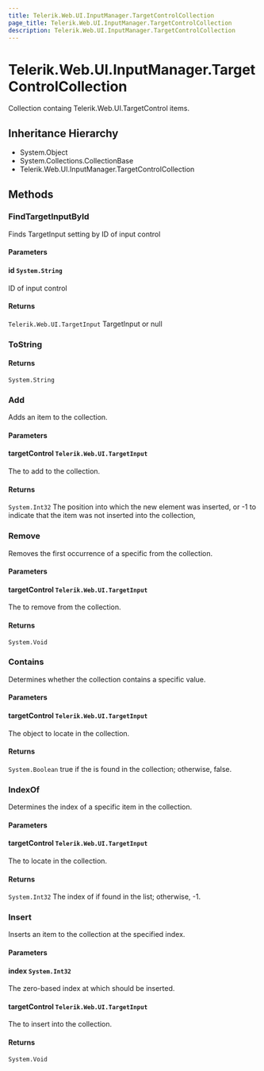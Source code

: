```yaml
---
title: Telerik.Web.UI.InputManager.TargetControlCollection
page_title: Telerik.Web.UI.InputManager.TargetControlCollection
description: Telerik.Web.UI.InputManager.TargetControlCollection
---
```


# Telerik.Web.UI.InputManager.TargetControlCollection

Collection containg Telerik.Web.UI.TargetControl items.

## Inheritance Hierarchy

* System.Object
* System.Collections.CollectionBase
* Telerik.Web.UI.InputManager.TargetControlCollection

## Methods

###  FindTargetInputById

Finds TargetInput setting by ID of input control

#### Parameters

#### id `System.String`

ID of input control

#### Returns

`Telerik.Web.UI.TargetInput` TargetInput or null

###  ToString

#### Returns

`System.String` 

###  Add

Adds an item to the collection.

#### Parameters

#### targetControl `Telerik.Web.UI.TargetInput`

The  to add to the collection.

#### Returns

`System.Int32` The position into which the new element was inserted, or -1 to indicate
            that the item was not inserted into the collection,

###  Remove

Removes the first occurrence of a specific  from the collection.

#### Parameters

#### targetControl `Telerik.Web.UI.TargetInput`

The  to remove from the collection.

#### Returns

`System.Void` 

###  Contains

Determines whether the collection contains
            a specific value.

#### Parameters

#### targetControl `Telerik.Web.UI.TargetInput`

The object to locate in the collection.

#### Returns

`System.Boolean` true if the  is found in the collection;
            otherwise, false.

###  IndexOf

Determines the index of a specific item in the collection.

#### Parameters

#### targetControl `Telerik.Web.UI.TargetInput`

The  to locate in the collection.

#### Returns

`System.Int32` The index of  if found in the list; otherwise,
            -1.

###  Insert

Inserts an item to the collection at the
            specified index.

#### Parameters

#### index `System.Int32`

The zero-based index at which  should
            be inserted.

#### targetControl `Telerik.Web.UI.TargetInput`

The  to insert into the collection.

#### Returns

`System.Void` 

